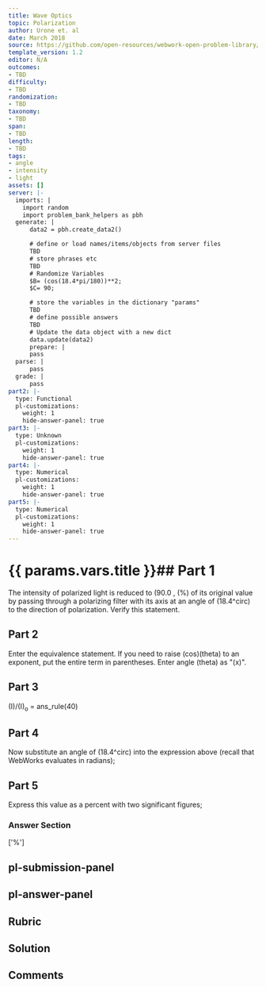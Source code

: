 ```yaml
---
title: Wave Optics
topic: Polarization
author: Urone et. al
date: March 2018
source: https://github.com/open-resources/webwork-open-problem-library/tree/master/Contrib/BrockPhysics/College_Physics_Urone/27.Wave_Optics/Polarization/NU_U17-27-08-005.pg
template_version: 1.2
editor: N/A
outcomes:
- TBD
difficulty:
- TBD
randomization:
- TBD
taxonomy:
- TBD
span:
- TBD
length:
- TBD
tags:
- angle
- intensity
- light
assets: []
server: |-
  imports: |
    import random
    import problem_bank_helpers as pbh
  generate: |
      data2 = pbh.create_data2()

      # define or load names/items/objects from server files
      TBD
      # store phrases etc
      TBD
      # Randomize Variables
      $B= (cos(18.4*pi/180))**2;
      $C= 90;

      # store the variables in the dictionary "params"
      TBD
      # define possible answers
      TBD
      # Update the data object with a new dict
      data.update(data2)
      prepare: |
      pass
  parse: |
      pass
  grade: |
      pass
part2: |-
  type: Functional
  pl-customizations:
    weight: 1
    hide-answer-panel: true
part3: |-
  type: Unknown
  pl-customizations:
    weight: 1
    hide-answer-panel: true
part4: |-
  type: Numerical
  pl-customizations:
    weight: 1
    hide-answer-panel: true
part5: |-
  type: Numerical
  pl-customizations:
    weight: 1
    hide-answer-panel: true
---
```


# {{ params.vars.title }}## Part 1 
The intensity of polarized light is reduced to (90.0 , (%) of its original value by passing through a polarizing filter with its axis at an angle of  (18.4^circ) to the direction of polarization. Verify this statement. 
## Part 2 
Enter the equivalence statement. If you need to raise (cos)(theta) to an exponent, put the entire term in parentheses. Enter angle (theta) as "(x)". 
## Part 3 
(I)/(I)<sub>o</sub> = ans_rule(40) 
## Part 4 
Now substitute an angle of (18.4^circ) into the expression above (recall that WebWorks evaluates in radians); 
## Part 5 
Express this value as a percent with two significant figures; 


### Answer Section 
['%']

## pl-submission-panel 


## pl-answer-panel 


## Rubric 


## Solution 


## Comments 



